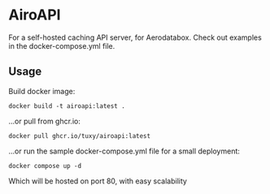 # AiroAPI
For a self-hosted caching API server, for Aerodatabox. Check out examples in the docker-compose.yml file.

## Usage

Build docker image:

```docker build -t airoapi:latest .```

...or pull from ghcr.io:

```docker pull ghcr.io/tuxy/airoapi:latest```

...or run the sample docker-compose.yml file for a small deployment:

```docker compose up -d```

Which will be hosted on port 80, with easy scalability